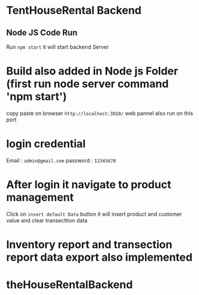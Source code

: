 # TentHouseRental Backend

## Node JS Code Run

Run `npm start` it will start backend Server

# Build also added in Node js Folder (first run node server command 'npm start')

copy paste on browser `http://localhost:3010/`  web pannel also run on this port

# login credential

Email : `admin@gmail.com`  password : `12345678`

# After login it navigate to product management

Click on `insert default Data` button it will insert product and customer value and clear transecttion data

# Inventory report and transection report data export also implemented
# theHouseRentalBackend
